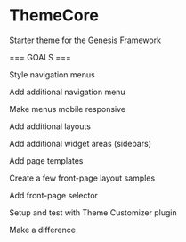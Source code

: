 ThemeCore
=========

Starter theme for the Genesis Framework

=== GOALS ===

Style navigation menus

Add additional navigation menu

Make menus mobile responsive

Add additional layouts

Add additional widget areas (sidebars)

Add page templates

Create a few front-page layout samples

Add front-page selector

Setup and test with Theme Customizer plugin

Make a difference


